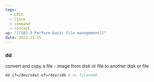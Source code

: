 ```yaml
---
tags:
  - LPIC
  - linux
  - command
  - concept
up: "[[103.3 Perform basic file management]]"
date: 2023-11-25
---
```

### dd
convert and copy a file - image from disk or file to another disk or file

```bash
dd if=/dev/sda1 of=/dev/sdb # or filename
```